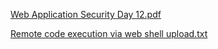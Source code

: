 [Web Application Security Day 12.pdf](https://github.com/fengsujie/Web-Application-Security-Day-12/files/9497836/Web.Application.Security.Day.12.pdf)



[Remote code execution via web shell upload.txt](https://github.com/fengsujie/Web-Application-Security-Day-12/files/9497837/Remote.code.execution.via.web.shell.upload.txt)

